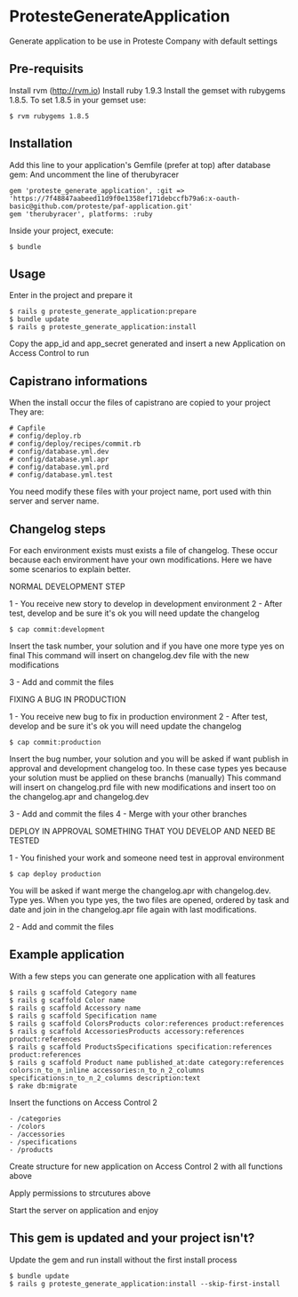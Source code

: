 # ProtesteGenerateApplication

Generate application to be use in Proteste Company with default settings


## Pre-requisits

Install rvm (http://rvm.io)
Install ruby 1.9.3
Install the gemset with rubygems 1.8.5. To set 1.8.5 in your gemset use:

    $ rvm rubygems 1.8.5


## Installation

Add this line to your application's Gemfile (prefer at top) after database gem:
And uncomment the line of therubyracer


    gem 'proteste_generate_application', :git => 'https://7f48847aabeed11d9f0e1358ef171debccfb79a6:x-oauth-basic@github.com/proteste/paf-application.git'
    gem 'therubyracer', platforms: :ruby

Inside your project, execute:

    $ bundle


## Usage

Enter in the project and prepare it

    $ rails g proteste_generate_application:prepare
    $ bundle update
    $ rails g proteste_generate_application:install

Copy the app_id and app_secret generated and insert a new Application on Access Control to run


## Capistrano informations

When the install occur the files of capistrano are copied to your project
They are:

    # Capfile
    # config/deploy.rb
    # config/deploy/recipes/commit.rb
    # config/database.yml.dev
    # config/database.yml.apr
    # config/database.yml.prd
    # config/database.yml.test

You need modify these files with your project name, port used with thin server and server name.


## Changelog steps

For each environment exists must exists a file of changelog. These occur because 
each environment have your own modifications. Here we have some scenarios to explain better.

NORMAL DEVELOPMENT STEP

1 - You receive new story to develop in development environment
2 - After test, develop and be sure it's ok you will need update the changelog
    
    $ cap commit:development

Insert the task number, your solution and if you have one more type yes on final
This command will insert on changelog.dev file with the new modifications

3 - Add and commit the files


FIXING A BUG IN PRODUCTION

1 - You receive new bug to fix in production environment
2 - After test, develop and be sure it's ok you will need update the changelog

    $ cap commit:production

Insert the bug number, your solution and you will be asked if want publish in approval
and development changelog too. In these case types yes because your solution must be 
applied on these branchs (manually)
This command will insert on changelog.prd file with new modifications and insert too 
on the changelog.apr and changelog.dev

3 - Add and commit the files
4 - Merge with your other branches


DEPLOY IN APPROVAL SOMETHING THAT YOU DEVELOP AND NEED BE TESTED

1 - You finished your work and someone need test in approval environment

    $ cap deploy production

You will be asked if want merge the changelog.apr with changelog.dev. Type yes.
When you type yes, the two files are opened, ordered by task and date and join in the
changelog.apr file again with last modifications.

2 - Add and commit the files


## Example application

With a few steps you can generate one application with all features

    $ rails g scaffold Category name
    $ rails g scaffold Color name
    $ rails g scaffold Accessory name
    $ rails g scaffold Specification name
    $ rails g scaffold ColorsProducts color:references product:references
    $ rails g scaffold AccessoriesProducts accessory:references product:references
    $ rails g scaffold ProductsSpecifications specification:references product:references
    $ rails g scaffold Product name published_at:date category:references colors:n_to_n_inline accessories:n_to_n_2_columns specifications:n_to_n_2_columns description:text
    $ rake db:migrate

Insert the functions on Access Control 2

    - /categories
    - /colors
    - /accessories
    - /specifications
    - /products

Create structure for new application on Access Control 2 with all functions above

Apply permissions to strcutures above

Start the server on application and enjoy


## This gem is updated and your project isn't?

Update the gem and run install without the first install process

    $ bundle update
    $ rails g proteste_generate_application:install --skip-first-install


